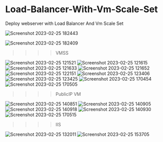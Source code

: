 # Load-Balancer-With-Vm-Scale-Set
Deploy webserver with Load Balancer And Vm Scale Set

![Screenshot 2023-02-25 182443](https://user-images.githubusercontent.com/113555417/221364325-72f405bc-2128-4709-a893-cb5ba580dc9a.jpg)


![Screenshot 2023-02-25 182409](https://user-images.githubusercontent.com/113555417/221364336-f6d90472-22b9-4d63-8a09-efe2b55a9a1f.jpg)

>>>> VMSS

![Screenshot 2023-02-25 121521](https://user-images.githubusercontent.com/113555417/221364619-a0447a20-a8c0-4781-b5fa-fd42075999e6.jpg)
![Screenshot 2023-02-25 121615](https://user-images.githubusercontent.com/113555417/221364621-db137af2-7333-4989-982c-3bbb8e95eeba.jpg)
![Screenshot 2023-02-25 121633](https://user-images.githubusercontent.com/113555417/221364622-87286a27-7503-4fbd-ba64-71f9109bf4b7.jpg)
![Screenshot 2023-02-25 121652](https://user-images.githubusercontent.com/113555417/221364623-d7e091dd-9ad2-445a-a6c2-3eb4663fab5f.jpg)
![Screenshot 2023-02-25 122151](https://user-images.githubusercontent.com/113555417/221364625-e3e82f3a-e350-4477-bd99-aaaee144dc3a.jpg)
![Screenshot 2023-02-25 123406](https://user-images.githubusercontent.com/113555417/221364758-d9ee209f-50fa-448d-b95a-4857a3de68b4.jpg)
![Screenshot 2023-02-25 123425](https://user-images.githubusercontent.com/113555417/221364759-26d668d1-d790-4f7f-9bd2-60bb68cc9b22.jpg)
![Screenshot 2023-02-25 170454](https://user-images.githubusercontent.com/113555417/221365056-3f0aae3c-1cdd-4326-a226-d4931158c3a5.jpg)
![Screenshot 2023-02-25 170505](https://user-images.githubusercontent.com/113555417/221364856-6a939beb-c279-44f7-9d59-91e9835f4348.jpg)

>>>>PublicIP VM

![Screenshot 2023-02-25 140851](https://user-images.githubusercontent.com/113555417/221364773-7032bda5-802e-4399-90a9-d86d0c8f6f86.jpg)
![Screenshot 2023-02-25 140905](https://user-images.githubusercontent.com/113555417/221364775-fa995d5b-d5b5-4f42-95ed-366b49449be7.jpg)
![Screenshot 2023-02-25 140918](https://user-images.githubusercontent.com/113555417/221364777-b96c0c51-228f-44d2-b6ab-14b8f18fad8e.jpg)
![Screenshot 2023-02-25 140930](https://user-images.githubusercontent.com/113555417/221364779-ba505baf-a4d4-4a2f-ad2d-8f6df0c7a836.jpg)
![Screenshot 2023-02-25 170515](https://user-images.githubusercontent.com/113555417/221364829-729443c5-41fd-44c3-9dcf-b5e216efbd3d.jpg)


>>>> IIS

![Screenshot 2023-02-25 132011](https://user-images.githubusercontent.com/113555417/221365332-59a7b6de-72ae-4fe1-b5fb-1d59006f72c4.jpg)
![Screenshot 2023-02-25 153705](https://user-images.githubusercontent.com/113555417/221365348-fe2d9d29-4bfb-4ced-b916-ee2021bbae05.jpg)

 
